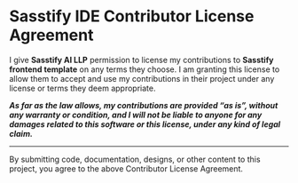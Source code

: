 # Sasstify IDE Contributor License Agreement

I give **Sasstify AI LLP** permission to license my contributions to **Sasstify frontend template** on any terms they choose. I am granting this license to allow them to accept and use my contributions in their project under any license or terms they deem appropriate.

**_As far as the law allows, my contributions are provided “as is”, without any warranty or condition, and I will not be liable to anyone for any damages related to this software or this license, under any kind of legal claim._**

---

By submitting code, documentation, designs, or other content to this project, you agree to the above Contributor License Agreement.
